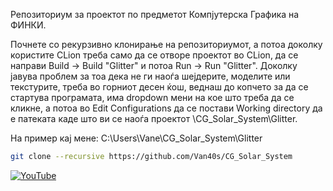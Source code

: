 Репозиториум за проектот по предметот Компјутерска Графика на ФИНКИ.

Почнете со рекурзивно клонирање на репозиториумот, а потоа доколку користите CLion треба само да се отворе проектот во CLion, да се направи Build -> Build "Glitter" и потоа Run -> Run "Glitter". Доколку јавува проблем за тоа дека не ги наоѓа шејдерите, моделите или текстурите, треба во горниот десен ќош, веднаш до копчето за да се стартува програмата, има dropdown мени на кое што треба да се кликне, а потоа во Edit Configurations да се постави Working directory да е патеката каде што ви се наоѓа проектот \CG_Solar_System\Glitter.

На пример кај мене: C:\Users\Vane\CG_Solar_System\Glitter

```bash
git clone --recursive https://github.com/Van40s/CG_Solar_System
```

[![YouTube](http://i.ytimg.com/vi/_B9ngF8cUC8/hqdefault.jpg)](https://www.youtube.com/watch?v=_B9ngF8cUC8)
